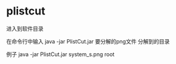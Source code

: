 # plistcut



进入到软件目录

在命令行中输入 
java -jar PlistCut.jar 要分解的png文件 分解到的目录

例子
java -jar PlistCut.jar system_s.png root
